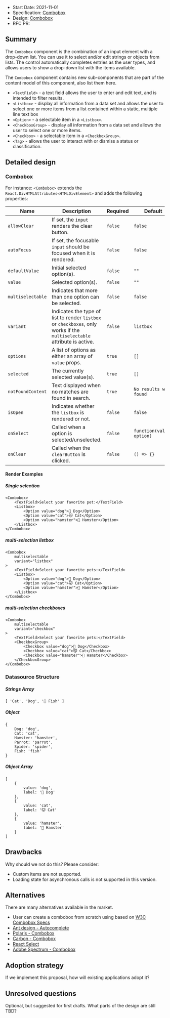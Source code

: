 - Start Date: 2021-11-01
- Specification: [Combobox](https://www.google.com/url?q=https://docs.google.com/document/d/1mvNFw9C3r49jqplWD7ftpH0hG5Oc6jlLvpgz9CeHkUc/edit?usp%3Dsharing&sa=D&source=hangouts&ust=1636054364167000&usg=AOvVaw2QHNBAaKj72ettcN18MRLE)
- Design: [Combobox](https://zpl.io/bLAy0rd)
- RFC PR:

## Summary

The `Combobox` component is the combination of an input element with a drop-down list. You can use it to select and/or edit strings or objects from lists. The control automatically completes entries as the user types, and allows users to show a drop-down list with the items available.

The `Combobox` component contains new sub-components that are part of the content model of this component, also list them here.

- `<TextField>` - a text field allows the user to enter and edit text, and is intended to filter results.
- `<Listbox>` - display all information from a data set and allows the user to select one or more items from a list contained within a static, multiple line text box
- `<Option>` - a selectable item in a `<Listbox>`.
- `<CheckboxGroup>` - display all information from a data set and allows the user to select one or more items.
- `<Checkbox>` - a selectable item in a `<CheckboxGroup>`.
- `<Tag>` - allows the user to interact with or dismiss a status or classification.

## Detailed design

### Combobox

For instance: `<Combobox>` extends the `React.DivHTMLAttributes<HTMLDivElement>` and adds the following properties:

| Name     | Description                              | Required | Default     |
| -------- | ---------------------------------------- | -------- | ----------- |
| `allowClear` | If set, the `input` renders the clear button. | `false`  | `false` |
| `autoFocus` | If set, the focusable `input` should be focused when it is rendered. | `false`  | `false` |
| `defaultValue` | Initial selected option(s). | `false`  | `""` |
| `value` | Selected option(s). | `false`  | `""` |
| `multiselectable` | Indicates that more than one option can be selected. | `false`  | `false` |
| `variant` | Indicates the type of list to render `listbox` or `checkboxes`, only works if the `multiselectable` attribute is active. | `false`  | `listbox` |
| `options` | A list of options as either an array of `value` props. | `true`  | `[]` |
| `selected` | The currently selected value(s). | `true`  | `[]` |
| `notFoundContent` | Text displayed when no matches are found in search. | `true`  | `No results were found` |
| `isOpen` | Indicates whether the `listbox` is rendered or not. | `false`  | `false` |
| `onSelect` | Called when a option is selected/unselected. | `false`  | `function(value, option)` |
| `onClear` | Called when the `clearButton` is clicked. | `false`  | `() => {}` |

#### Render Examples
##### Single selection

```
<Combobox>  
	<TextField>Select your favorite pet:</TextField>  
	<Listbox>
		<Option value="dog">🐶 Dog</Option>
		<Option value="cat">🐱 Cat</Option>
		<Option value="hamster">🐹 Hamster</Option>
	</Listbox>
</Combobox>
```

##### multi-selection listbox

```
<Combobox
	multiselectable
	variant="listbox"
>  
	<TextField>Select your favorite pets:</TextField>  
	<Listbox>
		<Option value="dog">🐶 Dog</Option>
		<Option value="cat">🐱 Cat</Option>
		<Option value="hamster">🐹 Hamster</Option>
	</Listbox>
</Combobox>
```

##### multi-selection checkboxes

```
<Combobox
	multiselectable
	variant="checkbox"
>  
	<TextField>Select your favorite pets:</TextField>  
	<CheckboxGroup>
		<Checkbox value="dog">🐶 Dog</Checkbox>
		<Checkbox value="cat">🐱 Cat</Checkbox>
		<Checkbox value="hamster">🐹 Hamster</Checkbox>
	</CheckboxGroup>
</Combobox>
```

### Datasource Structure

##### Strings Array

```
[ 'Cat', 'Dog', '🐠 Fish' ]
```
##### Object

```
{
	Dog: 'dog',
	Cat: 'cat',
	Hamster: 'hamster',
	Parrot: 'parrot',
	Spider: 'spider',
	Fish: 'fish'
}
```
##### Object Array

```
[
	{
		value: 'dog',
		label: '🐶 Dog'
	},
	{
		value: 'cat',
		label: '🐱 Cat'
	},
	{
		value: 'hamster',
		label: '🐹 Hamster'
	}
]
```


## Drawbacks

Why should we not do this? Please consider:

- Custom items are not supported.
- Loading state for asynchronous calls is not supported in this version.

## Alternatives

There are many alternatives available in the market.

- User can create a combobox from scratch using based on [W3C Combobox Specs](https://www.w3.org/TR/wai-aria-practices-1.2/#combobox)
- [Ant design - Autocomplete](https://ant.design/components/auto-complete/)
- [Polaris - Combobox](https://polaris.shopify.com/components/forms/combobox/)
- [Carbon - Combobox](https://carbondesignsystem.com/components/dropdown/code/)
- [React Select](https://react-select.com/home)
- [Adobe Spectrum - Combobox](https://opensource.adobe.com/spectrum-css/combobox.html)

## Adoption strategy

If we implement this proposal, how will existing applications adopt it?

## Unresolved questions

Optional, but suggested for first drafts. What parts of the design are still TBD?
